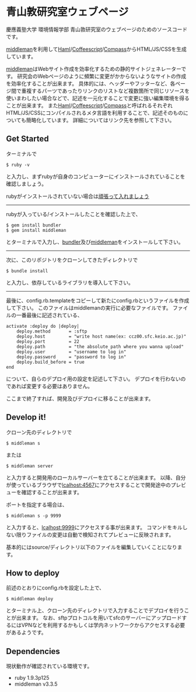 青山敦研究室ウェブページ
=========

[middleman]: http://middlemanapp.com/
[bundler]: http://bundler.io/

慶應義塾大学 環境情報学部 青山敦研究室のウェブページのためのソースコードです。

[middleman][middleman]を利用して[Haml](http://haml.info/)/[Coffeescript](http://coffeescript.org/)/[Compass](http://compass-style.org/)からHTML/JS/CSSを生成しています。

[middleman][middleman]はWebサイト作成を効率化するための静的サイトジェネレーターです。
研究会のWebページのように頻繁に変更がかからないようなサイトの作成を効率化することが出来ます。
具体的には、ヘッダーやフッターなど、各ページ間で重複するパーツであったりリンクのリストなど複数箇所で同じリソースを使いまわしたい場合などで、記述を一元化することで変更に強い編集環境を得ることが出来ます。
また[Haml](http://haml.info/)/[Coffeescript](http://coffeescript.org/)/[Compass](http://compass-style.org/)と呼ばれるそれぞれHTML/JS/CSSにコンパイルされるメタ言語を利用することで、記述そのものについても簡略化しています。
詳細についてはリンク先を参照して下さい。

## Get Started

ターミナルで

	$ ruby -v

と入力し、まずrubyが自身のコンピューターにインストールされていることを確認しましょう。

rubyがインストールされていない場合は[頑張って入れましょう](https://www.google.co.jp/search?q=ruby+インストール&ie=utf-8&oe=utf-8&aq=t&rls=org.mozilla:ja-JP-mac:official&hl=ja&client=firefox-a)

---

rubyが入っている/インストールしたことを確認した上で、

	$ gem install bundler
	$ gem install middleman

とターミナルで入力し、[bundler][bundler]及び[middleman][middleman]をインストールして下さい。

---

次に、このリポジトリをクローンしてきたディレクトリで

	$ bundle install

と入力し、依存しているライブラリを導入して下さい。

---

最後に、config.rb.templateをコピーして新たにconfig.rbというファイルを作成して下さい。
このファイルはmiddlemanの実行に必要なファイルです。
ファイルの一番最後に記述されている、

	activate :deploy do |deploy|
		deploy.method       = :sftp
		deploy.host         = "write host name(ex: ccz00.sfc.keio.ac.jp)"
        deploy.port         = 22
		deploy.path         = "the absolute path where you wanna upload"
		deploy.user         = "username to log in"
		deploy.password     = "password to log in"
		deploy.build_before = true
	end

について、自らのデプロイ用の設定を記述して下さい。
デプロイを行わないのであれば変更する必要はありません。

ここまで終了すれば、開発及びデプロイに移ることが出来ます。

## Develop it!

クローン先のディレクトリで

	$ middleman s

または

	$ middleman server

と入力すると開発用のローカルサーバーを立てることが出来ます。
以降、自分が使っているブラウザで[lcalhost:4567](localhost:4567)にアクセスすることで開発途中のプレビューを確認することが出来ます。

ポートを指定する場合は、

    $ middleman s -p 9999

と入力すると、[lcalhost:9999](localhost:9999)にアクセスする事が出来ます。
コマンドをキルしない限りファイルの変更は自動で検知されてプレビューに反映されます。

基本的にはsource/ディレクトリ以下のファイルを編集していくことになります。

## How to deploy

前述のとおりにconfig.rbを設定した上で、

	$ middleman deploy

とターミナル上、クローン先のディレクトリで入力することでデプロイを行うことが出来ます。
なお、sftpプロトコルを用いてsfcのサーバーにアップロードするにはVPNなどを利用するかもしくは学内ネットワークからアクセスする必要があるようです。

## Dependencies

現状動作が確認されている環境です。

- ruby 1.9.3p125
- middleman v3.3.5

